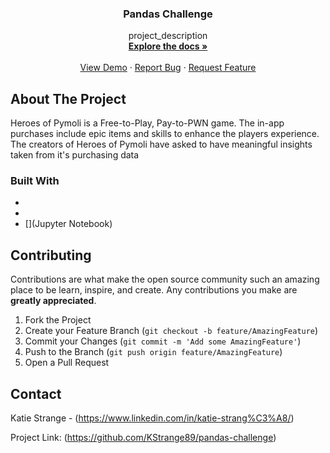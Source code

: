 
  <h3 align="center">Pandas Challenge</h3>

  <p align="center">
    project_description
    <br />
    <a href="https://github.com/github_username/repo_name"><strong>Explore the docs »</strong></a>
    <br />
    <br />
    <a href="https://github.com/github_username/repo_name">View Demo</a>
    ·
    <a href="https://github.com/github_username/repo_name/issues">Report Bug</a>
    ·
    <a href="https://github.com/github_username/repo_name/issues">Request Feature</a>
  </p>
</p>


<!-- ABOUT THE PROJECT -->
## About The Project

Heroes of Pymoli is a Free-to-Play, Pay-to-PWN game. The in-app purchases include epic items and skills to enhance the players experience. The creators of Heroes of Pymoli have asked to have meaningful insights taken from it's purchasing data 


### Built With

* [](Python)
* [](Pandas)
* [](Jupyter Notebook)



<!-- CONTRIBUTING -->
## Contributing

Contributions are what make the open source community such an amazing place to be learn, inspire, and create. Any contributions you make are **greatly appreciated**.

1. Fork the Project
2. Create your Feature Branch (`git checkout -b feature/AmazingFeature`)
3. Commit your Changes (`git commit -m 'Add some AmazingFeature'`)
4. Push to the Branch (`git push origin feature/AmazingFeature`)
5. Open a Pull Request



<!-- CONTACT -->
## Contact

Katie Strange - (https://www.linkedin.com/in/katie-strang%C3%A8/)

Project Link: (https://github.com/KStrange89/pandas-challenge)



